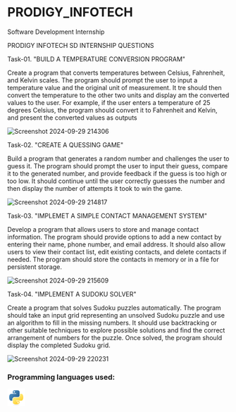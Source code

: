 # PRODIGY_INFOTECH
Software Development Internship

PRODIGY INFOTECH SD INTERNSHIP
QUESTIONS

Task-01. "BUILD A TEMPERATURE CONVERSION PROGRAM"

Create a program that converts temperatures between Celsius, Fahrenheit, and Kelvin scales. The program should prompt the user to input a temperature value and the original unit of measurement. It tre should then convert the temperature to the other two units and display am the converted values to the user. For example, if the user enters a temperature of 25 degrees Celsius, the program should convert it to Fahrenheit and Kelvin, and present the converted values as outputs

![Screenshot 2024-09-29 214306](https://github.com/user-attachments/assets/686412c4-508e-4862-86cc-8dddde2b87f1)

Task-02. "CREATE A QUESSING GAME"

Build a program that generates a random number and challenges the user to guess it. The program should prompt the user to input their guess, compare it to the generated number, and provide feedback if the guess is too high or too low. It should continue until the user correctly guesses the number and then display the number of attempts it took to win the game.

![Screenshot 2024-09-29 214817](https://github.com/user-attachments/assets/bba5220f-448d-410e-ac25-f09c1a018640)

Task-03. "IMPLEMET A SIMPLE CONTACT MANAGEMENT SYSTEM"

Develop a program that allows users to store and manage contact information. The program should provide options to add a new contact by entering their name, phone number, and email address. It should also allow users to view their contact list, edit existing contacts, and delete contacts if needed. The program should store the contacts in memory or in a file for persistent storage.

![Screenshot 2024-09-29 215609](https://github.com/user-attachments/assets/c53a987a-6d2f-4977-b7e0-49d7533e1cb7)

Task-04. "IMPLEMENT A SUDOKU SOLVER"

Create a program that solves Sudoku puzzles automatically. The program should take an input grid representing an unsolved Sudoku puzzle and use an algorithm to fill in the missing numbers.
It should use backtracking or other suitable techniques to explore possible solutions and find the correct arrangement of numbers for the puzzle. Once solved, the program should display the completed Sudoku grid.

![Screenshot 2024-09-29 220231](https://github.com/user-attachments/assets/a593eaf3-585b-4c92-b784-652d40cc9be1)


 <h3>Programming languages used:</h3>
<p align="left">
          <a href="https://www.python.org" target="_blank" rel="noreferrer"> <img src="https://raw.githubusercontent.com/devicons/devicon/master/icons/python/python-original.svg" alt="python" width="40" height="40"/> </a>






